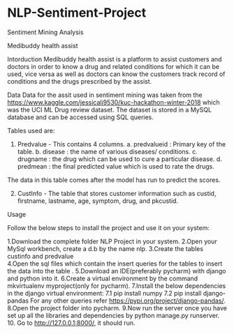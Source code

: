 # NLP-Sentiment-Project
Sentiment Mining Analysis 

Medibuddy health assist 

Intorduction 
Medibuddy health assist is a platform to assist customers and doctors in order to know a drug and related conditions for which it can be used, vice versa as well as doctors can know the customers track record of conditions and the drugs prescribed by the assist.

Data 
Data for the assit used in sentiment mining was taken from the https://www.kaggle.com/jessicali9530/kuc-hackathon-winter-2018 which was the UCI ML Drug review dataset. The dataset is stored in a MySQL database and can be accessed using SQL queries. 

Tables used are:
1. Predvalue - This contains 4 columns. 
		a. predvalueid : Primary key of the table.
		b. disease  : the name of various diseases/ conditions.
		c. drugname : the drug which can be used to cure a particular disease.
		d. predmean : the final predicted value which is used to rate the drugs.

The data in this table comes after the model has run to predict the scores.

2. CustInfo - The table that stores customer information such as custid, firstname, lastname, age, symptom, drug, and pkcustid.


Usage

Follow the below steps to install the project and use it on your system:

1.Download the complete folder NLP Project in your system.
2.Open your MySql workbench, create a d.b by the name nlp.
3.Create the tables custinfo and predvalue 	
4.Open the sql files which contain the insert queries for the tables to insert the data into the table .
5.Download an IDE(preferably pycharm) with django and python into it.
6.Create a virtual environment by the command mkvirtualenv myproject(only for pycharm).
7.Install the below dependencies in the django virtual environment:
   7.1 pip install numpy
   7.2 pip install django-pandas
   For any other queries refer https://pypi.org/project/django-pandas/.
8.Open the project folder into pycharm.
9.Now run the server once you have set up all the libraries and dependencies by python manage.py runserver.
10. Go to http://127.0.0.1:8000/, it should run.
